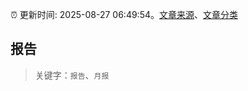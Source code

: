 :alarm_clock: 更新时间: 2025-08-27 06:49:54。[文章来源](/README.md)、[文章分类](/TAGS.md)

## 报告


> 关键字：`报告`、`月报`



